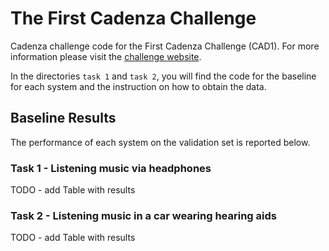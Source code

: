 # The First Cadenza Challenge

Cadenza challenge code for the First Cadenza Challenge (CAD1).
For more information please visit the [challenge website](https://cadenzachallenge.org/docs/cadenza1/cc1_intro).

In the directories `task 1` and `task 2`, you will find the code for the baseline for each system
and the instruction on how to obtain the data.

## Baseline Results
The performance of each system on the validation set is reported below.

### Task 1 - Listening music via headphones
TODO - add Table with results



### Task 2 - Listening music in a car wearing hearing aids
TODO - add Table with results